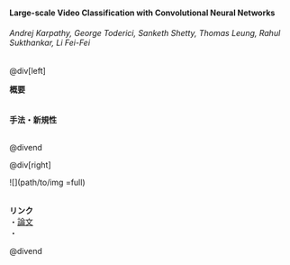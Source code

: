 #### Large-scale Video Classification with Convolutional Neural Networks
###### Andrej Karpathy, George Toderici, Sanketh Shetty, Thomas Leung, Rahul Sukthankar, Li Fei-Fei

@div[left]

__概要__<br>
<br>
<br>
__手法・新規性__<br>
<br>


@divend

@div[right]

![](path/to/img =full)<br>
<br>

__リンク__<br>
・[論文](https://www.cv-foundation.org/openaccess/content_cvpr_2014/papers/Karpathy_Large-scale_Video_Classification_2014_CVPR_paper.pdf)<br>
・[](url)<br>

@divend